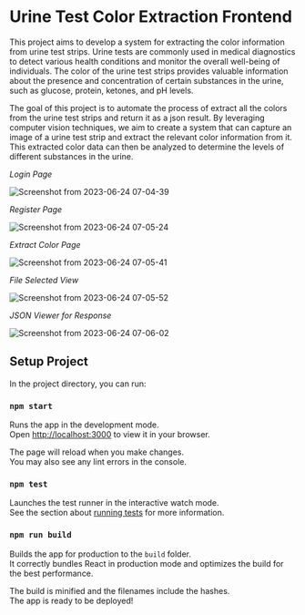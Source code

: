 # Urine Test Color Extraction Frontend

This project aims to develop a system for extracting the color information from urine test strips. Urine tests are commonly used in medical diagnostics to detect various health conditions and monitor the overall well-being of individuals. The color of the urine test strips provides valuable information about the presence and concentration of certain substances in the urine, such as glucose, protein, ketones, and pH levels.

The goal of this project is to automate the process of extract all the colors from the urine test strips and return it as a json result. By leveraging computer vision techniques, we aim to create a system that can capture an image of a urine test strip and extract the relevant color information from it. This extracted color data can then be analyzed to determine the levels of different substances in the urine.

*Login Page*

![Screenshot from 2023-06-24 07-04-39](https://github.com/shuklaritvik06/alemeno-assignment/assets/72812470/d1980743-a261-4761-a4f6-d1fe2f1675ca)


*Register Page*

![Screenshot from 2023-06-24 07-05-24](https://github.com/shuklaritvik06/alemeno-assignment/assets/72812470/ddd29804-b318-4769-b0d6-4ecb42b5311c)


*Extract Color Page*

![Screenshot from 2023-06-24 07-05-41](https://github.com/shuklaritvik06/alemeno-assignment/assets/72812470/4f636403-870d-400e-81ea-5084c5b89e59)

*File Selected View*

![Screenshot from 2023-06-24 07-05-52](https://github.com/shuklaritvik06/alemeno-assignment/assets/72812470/332b0c92-1881-4453-8e42-8a7f47c5ee6d)


*JSON Viewer for Response*

![Screenshot from 2023-06-24 07-06-02](https://github.com/shuklaritvik06/alemeno-assignment/assets/72812470/7b2cac08-2a48-4d2a-b11f-eb604b8aef88)




## Setup Project

In the project directory, you can run:

### `npm start`

Runs the app in the development mode.\
Open [http://localhost:3000](http://localhost:3000) to view it in your browser.

The page will reload when you make changes.\
You may also see any lint errors in the console.

### `npm test`

Launches the test runner in the interactive watch mode.\
See the section about [running tests](https://facebook.github.io/create-react-app/docs/running-tests) for more information.

### `npm run build`

Builds the app for production to the `build` folder.\
It correctly bundles React in production mode and optimizes the build for the best performance.

The build is minified and the filenames include the hashes.\
The app is ready to be deployed!
